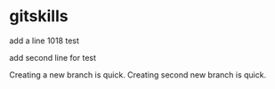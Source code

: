 # gitskills


add a line  1018 test

add second line for test

Creating a new branch is quick.
Creating second new branch is quick.
